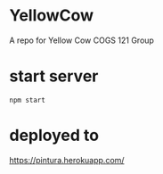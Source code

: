 # YellowCow
A repo for Yellow Cow COGS 121 Group


# start server
`npm start`


# deployed to
https://pintura.herokuapp.com/
